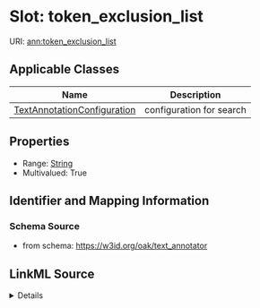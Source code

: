 # Slot: token_exclusion_list

URI: [ann:token_exclusion_list](https://w3id.org/linkml/text_annotator/token_exclusion_list)



<!-- no inheritance hierarchy -->




## Applicable Classes

| Name | Description |
| --- | --- |
[TextAnnotationConfiguration](TextAnnotationConfiguration.md) | configuration for search






## Properties

* Range: [String](String.md)
* Multivalued: True








## Identifier and Mapping Information







### Schema Source


* from schema: https://w3id.org/oak/text_annotator




## LinkML Source

<details>
```yaml
name: token_exclusion_list
from_schema: https://w3id.org/oak/text_annotator
rank: 1000
multivalued: true
alias: token_exclusion_list
owner: TextAnnotationConfiguration
domain_of:
- TextAnnotationConfiguration
range: string

```
</details>